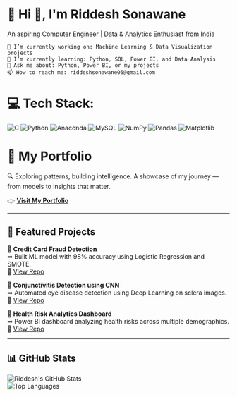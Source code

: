 # 💫 Hi 👋, I'm Riddesh Sonawane

An aspiring Computer Engineer | Data & Analytics Enthusiast from India


    🔭 I’m currently working on: Machine Learning & Data Visualization projects
    🌱 I’m currently learning: Python, SQL, Power BI, and Data Analysis
    💬 Ask me about: Python, Power BI, or my projects
    📫 How to reach me: riddeshsonawane05@gmail.com





# 💻 Tech Stack:
![C](https://img.shields.io/badge/c-%2300599C.svg?style=for-the-badge&logo=c&logoColor=white) ![Python](https://img.shields.io/badge/python-3670A0?style=for-the-badge&logo=python&logoColor=ffdd54) ![Anaconda](https://img.shields.io/badge/Anaconda-%2344A833.svg?style=for-the-badge&logo=anaconda&logoColor=white) ![MySQL](https://img.shields.io/badge/mysql-4479A1.svg?style=for-the-badge&logo=mysql&logoColor=white) ![NumPy](https://img.shields.io/badge/numpy-%23013243.svg?style=for-the-badge&logo=numpy&logoColor=white) ![Pandas](https://img.shields.io/badge/pandas-%23150458.svg?style=for-the-badge&logo=pandas&logoColor=white) ![Matplotlib](https://img.shields.io/badge/Matplotlib-%23ffffff.svg?style=for-the-badge&logo=Matplotlib&logoColor=black)


# 📂 My Portfolio  
🔍 Exploring patterns, building intelligence.
A showcase of my journey — from models to insights that matter.

👉 [**Visit My Portfolio**](https://riddesh-portfolio-link.com)  

---


## 📌 Featured Projects  

🔹 **Credit Card Fraud Detection**  
➡ Built ML model with 98% accuracy using Logistic Regression and SMOTE.  
🔗 [View Repo](https://github.com/Riddesh05/CreditCardFraudDetection)  

🔹 **Conjunctivitis Detection using CNN**  
➡ Automated eye disease detection using Deep Learning on sclera images.  
🔗 [View Repo](https://github.com/Riddesh05/ConjunctivitisDetection)  

🔹 **Health Risk Analytics Dashboard**  
➡ Power BI dashboard analyzing health risks across multiple demographics.  
🔗 [View Repo](https://github.com/Riddesh05/HealthRiskDashboard)  

---

## 📊 GitHub Stats  
![Riddesh's GitHub Stats](https://github-readme-stats.vercel.app/api?username=Riddesh05&show_icons=true&theme=tokyonight)  
![Top Languages](https://github-readme-stats.vercel.app/api/top-langs/?username=Riddesh05&layout=compact&theme=tokyonight)  







<!-- Proudly created with GPRM ( https://gprm.itsvg.in ) -->
